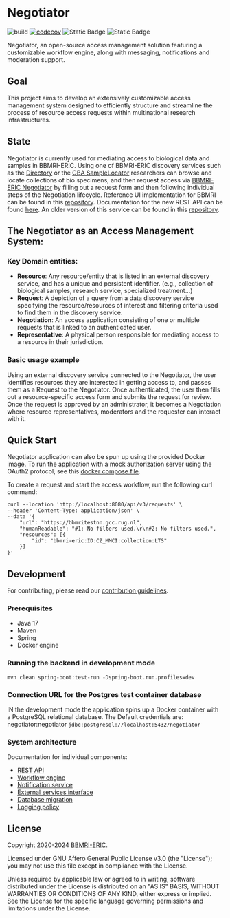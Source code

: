 # Negotiator

![build](https://github.com/BBMRI-ERIC/negotiator-v3/actions/workflows/CI.yml/badge.svg?)
[![codecov](https://codecov.io/github/BBMRI-ERIC/negotiator/graph/badge.svg?token=YN9M34IM3S)](https://codecov.io/github/BBMRI-ERIC/negotiator)
![Static Badge](https://img.shields.io/badge/Java%20Code%20Style-Google-orange)
![Static Badge](https://img.shields.io/badge/Docker-bbmrieric%2Fnegotiator-blue)

Negotiator, an open-source access management solution featuring a customizable workflow engine, along with
messaging, notifications and moderation support.

## Goal

This project aims to develop an extensively customizable access management system designed to efficiently structure and
streamline the process of resource access requests within multinational research infrastructures.

## State

Negotiator is currently used for mediating access to biological data and samples in BBMRI-ERIC.
Using one of BBMRI-ERIC
discovery services such as the [Directory](https://directory.bbmri-eric.eu/#/) or
the [GBA SampleLocator](https://samplelocator.bbmri.de/) researchers
can browse and locate collections of bio specimens, and then request access
via [BBMRI-ERIC Negotiator](https://negotiator.bbmri-eric.eu/)
by filling out a request form and then following individual steps of the Negotiation lifecycle.
Reference UI implementation for BBMRI can be found in
this [repository](https://github.com/BBMRI-ERIC/negotiator-v3-frontend).
Documentation for
the new REST API can be found [here](https://negotiator-v3.bbmri-eric.eu/api/swagger-ui/index.html).
An older version of this service can be found in
this [repository](https://github.com/BBMRI-ERIC/negotiator.bbmri).

## The Negotiator as an Access Management System:

### Key Domain entities:

- **Resource**: Any resource/entity that is listed in an external discovery
  service, and has a unique and persistent identifier.
  (e.g., collection of biological samples, research service, specialized treatment...)
- **Request**: A depiction of a query from a data discovery service specifying the resource/resources of
  interest and filtering criteria used to find them in the discovery service.
- **Negotiation**: An access application consisting of one or multiple requests that is linked to an authenticated
  user.
- **Representative**: A physical person responsible for mediating access to a resource in their
  jurisdiction.

### Basic usage example

Using an external discovery service connected to the Negotiator,
the user identifies resources they are interested in getting access to, and passes them as a Request to the Negotiator.
Once authenticated, the user then fills out a resource-specific access form and submits the request for review.
Once the request is approved by an administrator, it becomes a Negotiation where resource representatives,
moderators and the requester can interact with it.

## Quick Start

Negotiator application can also be spun up using the provided Docker image.
To run the application with a mock authorization server using the OAuth2 protocol,
see this [docker compose file](.github/oauth-test/compose.yaml).

To create a request and start the access workflow, run the following curl command:

```shell
curl --location 'http://localhost:8080/api/v3/requests' \
--header 'Content-Type: application/json' \
--data '{
    "url": "https://bbmritestnn.gcc.rug.nl",
    "humanReadable": "#1: No filters used.\r\n#2: No filters used.",
    "resources": [{
        "id": "bbmri-eric:ID:CZ_MMCI:collection:LTS"
    }]
}'
```

## Development

For contributing, please read our [contribution guidelines](docs/CONTRIBUTING.md).

### Prerequisites

- Java 17
- Maven
- Spring
- Docker engine

### Running the backend in development mode
```shell
mvn clean spring-boot:test-run -Dspring-boot.run.profiles=dev 
```

### Connection URL for the Postgres test container database

IN the development mode the application spins up a Docker container with a PostgreSQL relational database.
The Default credentials are: negotiator:negotiator
``
jdbc:postgresql://localhost:5432/negotiator
``

### System architecture

Documentation for individual components:

- [REST API](docs/REST.md)
- [Workflow engine](docs/LIFECYCLE.md)
- [Notification service](docs/NOTIFICATIONS.md)
- [External services interface](docs/EXTERNAL_SERVICES.md)
- [Database migration](docs/DATABASE_MIGRATION.md)
- [Logging policy](docs/LOGGING.md)

## License

Copyright 2020-2024 [BBMRI-ERIC](https://bbmri-eric.eu).

Licensed under GNU Affero General Public License v3.0 (the "License");
you may not use this file except in compliance with the License.

Unless required by applicable law or agreed to in writing, software distributed under the License is
distributed on an "AS IS" BASIS, WITHOUT WARRANTIES OR CONDITIONS OF ANY KIND, either express or
implied. See the License for the specific language governing permissions and limitations under the
License.
